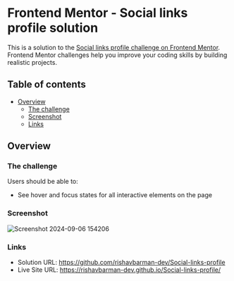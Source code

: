 # Frontend Mentor - Social links profile solution

This is a solution to the [Social links profile challenge on Frontend Mentor](https://www.frontendmentor.io/challenges/social-links-profile-UG32l9m6dQ). Frontend Mentor challenges help you improve your coding skills by building realistic projects. 

## Table of contents

- [Overview](#overview)
  - [The challenge](#the-challenge)
  - [Screenshot](#screenshot)
  - [Links](#links)


## Overview

### The challenge

Users should be able to:

- See hover and focus states for all interactive elements on the page

### Screenshot

![Screenshot 2024-09-06 154206](https://github.com/user-attachments/assets/33389b00-b9fa-442a-99e4-569c05362c5f)

### Links

- Solution URL: https://github.com/rishavbarman-dev/Social-links-profile
- Live Site URL: https://rishavbarman-dev.github.io/Social-links-profile/
